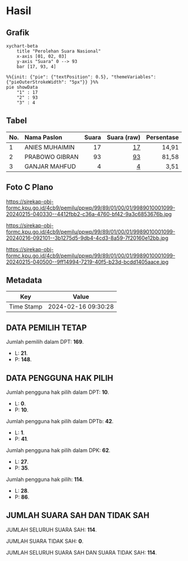 # Hasil

## Grafik

```mermaid
xychart-beta
    title "Perolehan Suara Nasional"
    x-axis [01, 02, 03]
    y-axis "Suara" 0 --> 93
    bar [17, 93, 4]
```

```mermaid
%%{init: {"pie": {"textPosition": 0.5}, "themeVariables": {"pieOuterStrokeWidth": "5px"}} }%%
pie showData
    "1" : 17
    "2" : 93
    "3" : 4
```

## Tabel

| No. | Nama Paslon    | Suara | Suara (raw) | Persentase |
|:--- |:-------------- | -----:| -----------:| ----------:|
| 1   | ANIES MUHAIMIN | 17    | [17][p-1]   | 14,91      |
| 2   | PRABOWO GIBRAN | 93    | [93][p-2]   | 81,58      |
| 3   | GANJAR MAHFUD  | 4     | [4][p-3]    | 3,51       |


[p-1]: https://github.com/gigit-pemilu/pemilu-2024/blob/main/pilpres/hitung-suara/sub/99-luar-negeri/sub/89-penang-malaysia/sub/01-penang-malaysia/sub/0001-penang-malaysia/sub/099-ksk-084/sub/paslon-1.txt
[p-2]: https://github.com/gigit-pemilu/pemilu-2024/blob/main/pilpres/hitung-suara/sub/99-luar-negeri/sub/89-penang-malaysia/sub/01-penang-malaysia/sub/0001-penang-malaysia/sub/099-ksk-084/sub/paslon-2.txt
[p-3]: https://github.com/gigit-pemilu/pemilu-2024/blob/main/pilpres/hitung-suara/sub/99-luar-negeri/sub/89-penang-malaysia/sub/01-penang-malaysia/sub/0001-penang-malaysia/sub/099-ksk-084/sub/paslon-3.txt

## Foto C Plano

https://sirekap-obj-formc.kpu.go.id/4cb9/pemilu/ppwp/99/89/01/00/01/9989010001099-20240215-040330--4412fbb2-c36a-4760-bf42-9a3c6853676b.jpg

https://sirekap-obj-formc.kpu.go.id/4cb9/pemilu/ppwp/99/89/01/00/01/9989010001099-20240216-092101--3b1275d5-9db4-4cd3-8a59-7f20160e12bb.jpg

https://sirekap-obj-formc.kpu.go.id/4cb9/pemilu/ppwp/99/89/01/00/01/9989010001099-20240215-040500--9ff14994-7219-40f5-b23d-bcdd1405aace.jpg


## Metadata

| Key        | Value               |
| ---------- | ------------------- |
| Time Stamp | 2024-02-16 09:30:28 |


## DATA PEMILIH TETAP

Jumlah pemilih dalam DPT: **169**.
 * L: **21**.
 * P: **148**.

## DATA PENGGUNA HAK PILIH

Jumlah pengguna hak pilih dalam DPT: **10**.
 * L: **0**.
 * P: **10**.

Jumlah pengguna hak pilih dalam DPTb: **42**.
 * L: **1**.
 * P: **41**.

Jumlah pengguna hak pilih dalam DPK: **62**.
 * L: **27**.
 * P: **35**.

Jumlah pengguna hak pilih: **114**.
 * L: **28**.
 * P: **86**.

## JUMLAH SUARA SAH DAN TIDAK SAH

JUMLAH SELURUH SUARA SAH: **114**.

JUMLAH SUARA TIDAK SAH: **0**.

JUMLAH SELURUH SUARA SAH DAN SUARA TIDAK SAH: **114**.


